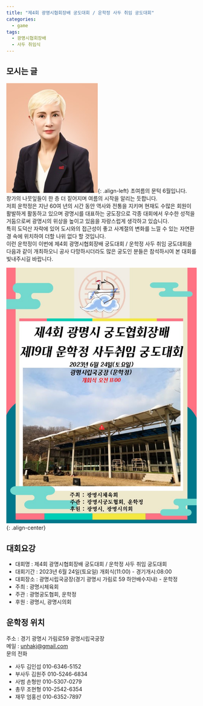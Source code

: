 ```yaml
---
title: "제4회 광명시협회장배 궁도대회 / 운학정 사두 취임 궁도대회"
categories:
  - game
tags:
  - 광명시협회장배
  - 사두 취임식
---
```


## 모시는 글

![운학정 제19대 사두 김인섭](/assets/images/about/sadu19_2023.jpg "운학정 제19대 사두 김인섭"){: .align-left}
초여름의 문턱 6월입니다.    
창가의 나뭇잎들이 한 층 더 짙어지며 여름의 시작을 알리는 듯합니다.   
저희 운학정은 지난 60여 년의 시간 동안 역사와 전통을 지키며 현재도 수많은 회원이 활발하게 활동하고 있으며 광명시를 대표하는 궁도장으로 각종 대회에서 우수한 성적을 거둠으로써 광명시의 위상을 높이고 있음을 자랑스럽게 생각하고 있습니다.   
특히 도덕산 자락에 있어 도시와의 접근성이 좋고 사계절의 변화를 느낄 수 있는 자연환경 속에 위치하여 더할 나위 없다 할 것입니다.   
이런 운학정이 이번에 제4회 광명시협회장배 궁도대회 / 운학정 사두 취임 궁도대회을 다음과 같이 개최하오니 공사 다망하시더라도 많은 궁도인 분들은 참석하시여 본 대회를 빛내주시길 바랍니다.   

![제4회 광명시협회장배 궁도대회진](/assets/images/game/chairman04_1.jpg "운학정 사두 취임 궁도대회"){: .align-center}

## 대회요강

- 대회명 : 제4회 광명시협회장배 궁도대회 / 운학정 사두 취임 궁도대회
- 대회기간 : 2023년 6월 24일(토요일) 개회식(11:00) - 경기개시:08:00
- 대회장소 : 광명시립국궁장(경기 광명시 가림로 59 하안배수지내) - 운학정
- 주최 : 광명시체육회
- 주관 : 광명궁도협회, 운학정
- 후원 : 광명시, 광명시의회

## 운학정 위치

주소 : 경기 광명시 가림로59 광명시립국궁장    
메일 : <unhakj@gmail.com>    
문의 전화   
- 사두 김인섭 010-6346-5152
- 부사두 김원주 010-5246-6834
- 사범 손형만 010-5307-0279
- 총무 조현형 010-2542-6354
- 재무 엄홍선 010-6352-7897
<!-- * 카카오맵 - 지도퍼가기 -->
<!-- 1. 지도 노드 -->
<div id="daumRoughmapContainer1619237575497" class="root_daum_roughmap root_daum_roughmap_landing"></div>

<!--
	1. 설치 스크립트
	* 지도 퍼가기 서비스를 2개 이상 넣을 경우, 설치 스크립트는 하나만 삽입합니다.
-->
<script charset="UTF-8" class="daum_roughmap_loader_script" src="https://ssl.daumcdn.net/dmaps/map_js_init/roughmapLoader.js"></script>

<!-- 3. 실행 스크립트 -->
<script charset="UTF-8">
	new daum.roughmap.Lander({
		"timestamp" : "1619237575497",
		"key" : "25hpn",
		"mapWidth" : "640",
		"mapHeight" : "360"
	}).render();
</script>